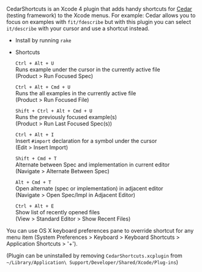 CedarShortcuts is an Xcode 4 plugin that adds handy shortcuts for
[Cedar](http://github.com/pivotal/cedar) (testing framework) to the
Xcode menus. For example: Cedar allows you to focus on examples with 
`fit/fdescribe` but with this plugin you can select `it/describe` with your 
cursor and use a shortcut instead.

* Install by running `rake`

* Shortcuts

    `Ctrl + Alt + U`  
    Runs example under the cursor in the currently active file  
    (Product > Run Focused Spec)

    `Ctrl + Alt + Cmd + U`  
    Runs the all examples in the currently active file  
    (Product > Run Focused File)

    `Shift + Ctrl + Alt + Cmd + U`  
    Runs the previously focused example(s)  
    (Product > Run Last Focused Spec(s))

    `Ctrl + Alt + I`  
    Insert `#import` declaration for a symbol under the cursor  
    (Edit > Insert Import)

    `Shift + Cmd + T`  
    Alternate between Spec and implementation in current editor  
    (Navigate > Alternate Between Spec)

    `Alt + Cmd + T`  
    Open alternate (spec or implementation) in adjacent editor  
    (Navigate > Open Spec/Impl in Adjacent Editor)

    `Ctrl + Alt + E`  
    Show list of recently opened files  
    (View > Standard Editor > Show Recent Files)

You can use OS X keyboard preferences pane to override shortcut for any menu item
(System Preferences > Keyboard > Keyboard Shortcuts > Application Shortcuts > '+').

(Plugin can be uninstalled by removing `CedarShortcuts.xcplugin` from
`~/Library/Application\ Support/Developer/Shared/Xcode/Plug-ins`)
